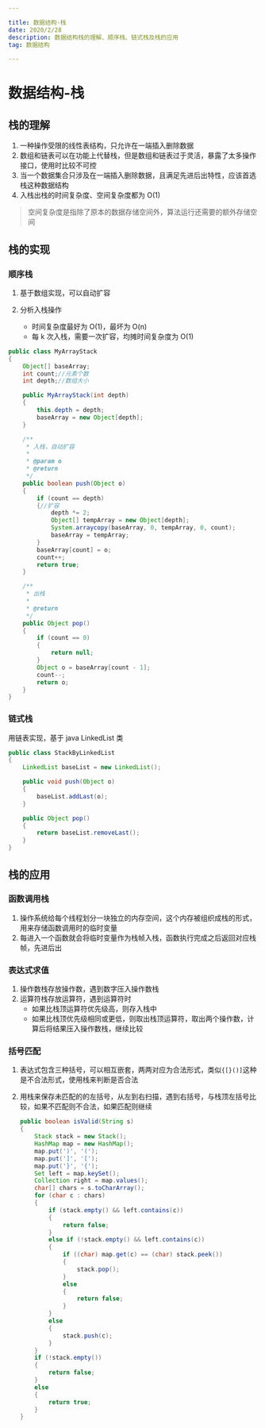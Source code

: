```yaml
---

title: 数据结构-栈
date: 2020/2/28
description: 数据结构栈的理解、顺序栈、链式栈及栈的应用
tag: 数据结构

---
```




# 数据结构-栈

## 栈的理解

1. 一种操作受限的线性表结构，只允许在一端插入删除数据
2. 数组和链表可以在功能上代替栈，但是数组和链表过于灵活，暴露了太多操作接口，使用时比较不可控
3. 当一个数据集合只涉及在一端插入删除数据，且满足先进后出特性，应该首选栈这种数据结构
4. 入栈出栈的时间复杂度、空间复杂度都为 O(1)

> 空间复杂度是指除了原本的数据存储空间外，算法运行还需要的额外存储空间

## 栈的实现

### 顺序栈

1. 基于数组实现，可以自动扩容

2. 分析入栈操作
   - 时间复杂度最好为 O(1)，最坏为 O(n)
   - 每 k 次入栈，需要一次扩容，均摊时间复杂度为 O(1)

```java
public class MyArrayStack
{
    Object[] baseArray;
    int count;//元素个数
    int depth;//数组大小

    public MyArrayStack(int depth)
    {
        this.depth = depth;
        baseArray = new Object[depth];
    }

    /**
     * 入栈，自动扩容
     *
     * @param o
     * @return
     */
    public boolean push(Object o)
    {
        if (count == depth)
        {//扩容
            depth *= 2;
            Object[] tempArray = new Object[depth];
            System.arraycopy(baseArray, 0, tempArray, 0, count);
            baseArray = tempArray;
        }
        baseArray[count] = o;
        count++;
        return true;
    }

    /**
     * 出栈
     *
     * @return
     */
    public Object pop()
    {
        if (count == 0)
        {
            return null;
        }
        Object o = baseArray[count - 1];
        count--;
        return o;
    }
}
```



### 链式栈

用链表实现，基于 java LinkedList 类 

```java
public class StackByLinkedList
{
    LinkedList baseList = new LinkedList();

    public void push(Object o)
    {
        baseList.addLast(o);
    }

    public Object pop()
    {
        return baseList.removeLast();
    }
}
```

## 栈的应用

### 函数调用栈

1. 操作系统给每个线程划分一块独立的内存空间，这个内存被组织成栈的形式，用来存储函数调用时的临时变量
2. 每进入一个函数就会将临时变量作为栈帧入栈，函数执行完成之后返回对应栈帧，先进后出

### 表达式求值

1. 操作数栈存放操作数，遇到数字压入操作数栈
2. 运算符栈存放运算符，遇到运算符时
   - 如果比栈顶运算符优先级高，则存入栈中
   - 如果比栈顶优先级相同或更低，则取出栈顶运算符，取出两个操作数，计算后将结果压入操作数栈，继续比较

### 括号匹配

1. 表达式包含三种括号，可以相互嵌套，两两对应为合法形式，类似`{[}()]`这种是不合法形式，使用栈来判断是否合法

2. 用栈来保存未匹配的的左括号，从左到右扫描，遇到右括号，与栈顶左括号比较，如果不匹配则不合法，如果匹配则继续

   ```java
   public boolean isValid(String s)
   {
       Stack stack = new Stack();
       HashMap map = new HashMap();
       map.put(')', '(');
       map.put(']', '[');
       map.put('}', '{'); 
       Set left = map.keySet();
       Collection right = map.values();
       char[] chars = s.toCharArray();
       for (char c : chars)
       {
           if (stack.empty() && left.contains(c))
           {
               return false;
           }
           else if (!stack.empty() && left.contains(c))
           {
               if ((char) map.get(c) == (char) stack.peek())
               {
                   stack.pop();
               }
               else
               {
                   return false;
               }
           }
           else
           {
               stack.push(c);
           }
       }
       if (!stack.empty())
       {
           return false;
       }
       else
       {
           return true;
       }
   }
   ```
   
   